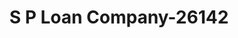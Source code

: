 ---
f_zip-code: 56601
f_state-code: MN
title: S P Loan Company-26142
f_phone: 218-751-3525
f_city-only: Bemidji
f_address: 750 Paul Bunyan Dr Nw Ste 1 Bemidji
f_location-unique-id: '26142'
slug: s-p-loan-company-26142
updated-on: '2024-05-30T13:46:58.046Z'
created-on: '2024-05-30T13:36:59.803Z'
published-on: '2024-05-30T13:54:32.469Z'
f_city-state: cms/city/bemidji-mn.md
f_company: cms/company/s-p-loan-company.md
f_state: cms/state/minnesota.md
layout: '[payday-loan].html'
tags: payday-loan
---